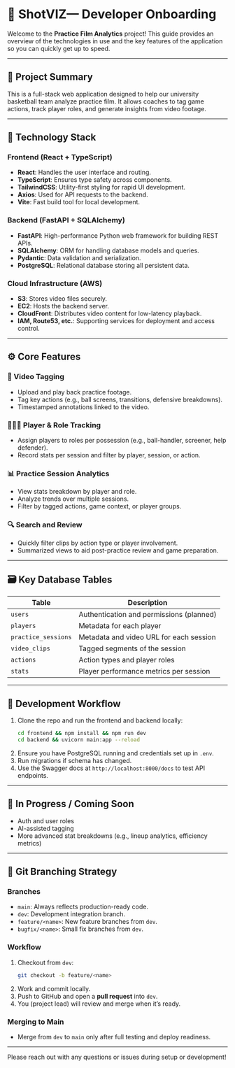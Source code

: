 # 🏀 ShotVIZ— Developer Onboarding

Welcome to the **Practice Film Analytics** project! This guide provides an overview of the technologies in use and the key features of the application so you can quickly get up to speed.

---

## 📌 Project Summary

This is a full-stack web application designed to help our university basketball team analyze practice film. It allows coaches to tag game actions, track player roles, and generate insights from video footage.

---

## 🧱 Technology Stack

### Frontend (React + TypeScript)
- **React**: Handles the user interface and routing.
- **TypeScript**: Ensures type safety across components.
- **TailwindCSS**: Utility-first styling for rapid UI development.
- **Axios**: Used for API requests to the backend.
- **Vite**: Fast build tool for local development.

### Backend (FastAPI + SQLAlchemy)
- **FastAPI**: High-performance Python web framework for building REST APIs.
- **SQLAlchemy**: ORM for handling database models and queries.
- **Pydantic**: Data validation and serialization.
- **PostgreSQL**: Relational database storing all persistent data.

### Cloud Infrastructure (AWS)
- **S3**: Stores video files securely.
- **EC2**: Hosts the backend server.
- **CloudFront**: Distributes video content for low-latency playback.
- **IAM, Route53, etc.**: Supporting services for deployment and access control.

---

## ⚙️ Core Features

### 🎥 Video Tagging
- Upload and play back practice footage.
- Tag key actions (e.g., ball screens, transitions, defensive breakdowns).
- Timestamped annotations linked to the video.

### 🧑‍🤝‍🧑 Player & Role Tracking
- Assign players to roles per possession (e.g., ball-handler, screener, help defender).
- Record stats per session and filter by player, session, or action.

### 📊 Practice Session Analytics
- View stats breakdown by player and role.
- Analyze trends over multiple sessions.
- Filter by tagged actions, game context, or player groups.

### 🔍 Search and Review
- Quickly filter clips by action type or player involvement.
- Summarized views to aid post-practice review and game preparation.

---

## 🗃️ Key Database Tables

| Table               | Description                                |
|--------------------|--------------------------------------------|
| `users`            | Authentication and permissions (planned)   |
| `players`          | Metadata for each player                   |
| `practice_sessions`| Metadata and video URL for each session    |
| `video_clips`      | Tagged segments of the session             |
| `actions`          | Action types and player roles              |
| `stats`            | Player performance metrics per session     |

---

## 🔄 Development Workflow

1. Clone the repo and run the frontend and backend locally:
   ```bash
   cd frontend && npm install && npm run dev
   cd backend && uvicorn main:app --reload
   ```
2. Ensure you have PostgreSQL running and credentials set up in `.env`.
3. Run migrations if schema has changed.
4. Use the Swagger docs at `http://localhost:8000/docs` to test API endpoints.

---

## 🚧 In Progress / Coming Soon

- Auth and user roles
- AI-assisted tagging
- More advanced stat breakdowns (e.g., lineup analytics, efficiency metrics)

---

## 🧠 Git Branching Strategy

### Branches
- `main`: Always reflects production-ready code.
- `dev`: Development integration branch.
- `feature/<name>`: New feature branches from `dev`.
- `bugfix/<name>`: Small fix branches from `dev`.

### Workflow
1. Checkout from `dev`:
   ```bash
   git checkout -b feature/<name>
   ```
2. Work and commit locally.
3. Push to GitHub and open a **pull request** into `dev`.
4. You (project lead) will review and merge when it’s ready.

### Merging to Main
- Merge from `dev` to `main` only after full testing and deploy readiness.

---

Please reach out with any questions or issues during setup or development!
